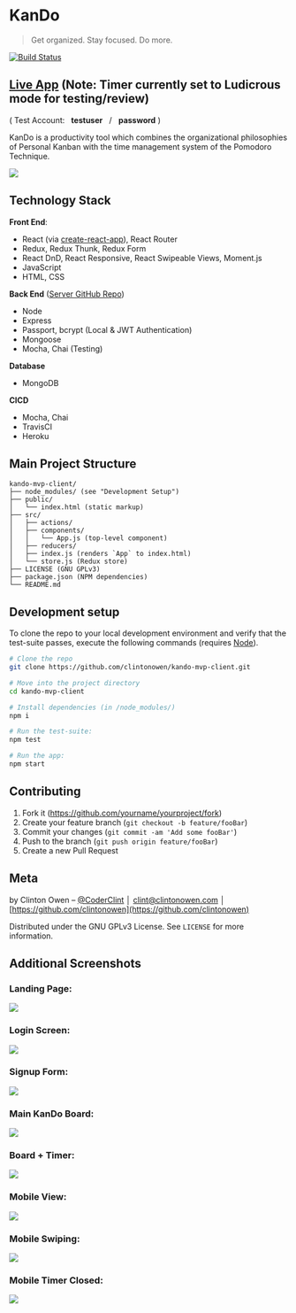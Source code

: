 # KanDo
> Get organized. Stay focused. Do more.

<!-- [![NPM Version][npm-image]][npm-url] -->
[![Build Status](https://travis-ci.org/clintonowen/kando-mvp-client.svg?branch=master)](https://travis-ci.org/clintonowen/kando-mvp-client)
<!-- [![Downloads Stats][npm-downloads]][npm-url] -->

## [Live App](https://kando-mvp.herokuapp.com) (Note: Timer currently set to Ludicrous mode for testing/review)
( Test Account: &nbsp; **testuser** &nbsp; / &nbsp; **password** )

KanDo is a productivity tool which combines the organizational philosophies of Personal Kanban with the time management system of the Pomodoro Technique.

![](images/screenshot-5.png)

<!-- ## Installation

OS X & Linux:

```sh
npm install my-crazy-module --save
```

Windows:

```sh
edit autoexec.bat
``` -->

<!-- ## Usage example

A few motivating and useful examples of how your product can be used. Spice this up with code blocks and potentially more screenshots. -->

<!-- _For more examples and usage, please refer to the [Wiki][wiki]._ -->

## Technology Stack
**Front End**:
* React (via [create-react-app](https://github.com/facebook/create-react-app)), React Router
* Redux, Redux Thunk, Redux Form
* React DnD, React Responsive, React Swipeable Views, Moment.js
* JavaScript
* HTML, CSS

**Back End** ([Server GitHub Repo](https://github.com/clintonowen/kando-mvp-server))
* Node
* Express
* Passport, bcrypt (Local & JWT Authentication)
* Mongoose
* Mocha, Chai (Testing)

**Database**
* MongoDB

**CICD**
* Mocha, Chai
* TravisCI
* Heroku

## Main Project Structure

```
kando-mvp-client/
├── node_modules/ (see "Development Setup")
├── public/
│   └── index.html (static markup)
├── src/
│   ├── actions/
│   ├── components/
│   │   └── App.js (top-level component)
│   ├── reducers/
│   ├── index.js (renders `App` to index.html)
│   └── store.js (Redux store)
├── LICENSE (GNU GPLv3)
├── package.json (NPM dependencies)
└── README.md
```

## Development setup

To clone the repo to your local development environment and verify that the test-suite passes, execute the following commands (requires [Node](https://nodejs.org)).

```sh
# Clone the repo
git clone https://github.com/clintonowen/kando-mvp-client.git

# Move into the project directory
cd kando-mvp-client

# Install dependencies (in /node_modules/)
npm i

# Run the test-suite:
npm test

# Run the app:
npm start
```

<!-- ## Release History

* 0.2.1
    * CHANGE: Update docs (module code remains unchanged)
* 0.2.0
    * CHANGE: Remove `setDefaultXYZ()`
    * ADD: Add `init()`
* 0.1.1
    * FIX: Crash when calling `baz()` (Thanks @GenerousContributorName!)
* 0.1.0
    * The first proper release
    * CHANGE: Rename `foo()` to `bar()`
* 0.0.1
    * Work in progress -->

## Contributing

1. Fork it (<https://github.com/yourname/yourproject/fork>)
2. Create your feature branch (`git checkout -b feature/fooBar`)
3. Commit your changes (`git commit -am 'Add some fooBar'`)
4. Push to the branch (`git push origin feature/fooBar`)
5. Create a new Pull Request

## Meta

by Clinton Owen – [@CoderClint](https://twitter.com/CoderClint) │ clint@clintonowen.com │ [https://github.com/clintonowen](https://github.com/clintonowen)

Distributed under the GNU GPLv3 License. See ``LICENSE`` for more information.

## Additional Screenshots

### Landing Page:
![](images/screenshot-1.png)
### Login Screen:
![](images/screenshot-2.png)
### Signup Form:
![](images/screenshot-3.png)
### Main KanDo Board:
![](images/screenshot-4.png)
### Board + Timer:
![](images/screenshot-5.png)
### Mobile View:
![](images/screenshot-6.png)
### Mobile Swiping:
![](images/screenshot-7.png)
### Mobile Timer Closed:
![](images/screenshot-8.png)

<!-- Markdown link & img dfn's -->
[npm-image]: https://img.shields.io/npm/v/datadog-metrics.svg?style=flat-square
[npm-url]: https://npmjs.org/package/datadog-metrics
[npm-downloads]: https://img.shields.io/npm/dm/datadog-metrics.svg?style=flat-square
[travis-image]: https://img.shields.io/travis/dbader/node-datadog-metrics/master.svg?style=flat-square
[travis-url]: https://travis-ci.org/dbader/node-datadog-metrics
[wiki]: https://github.com/yourname/yourproject/wiki